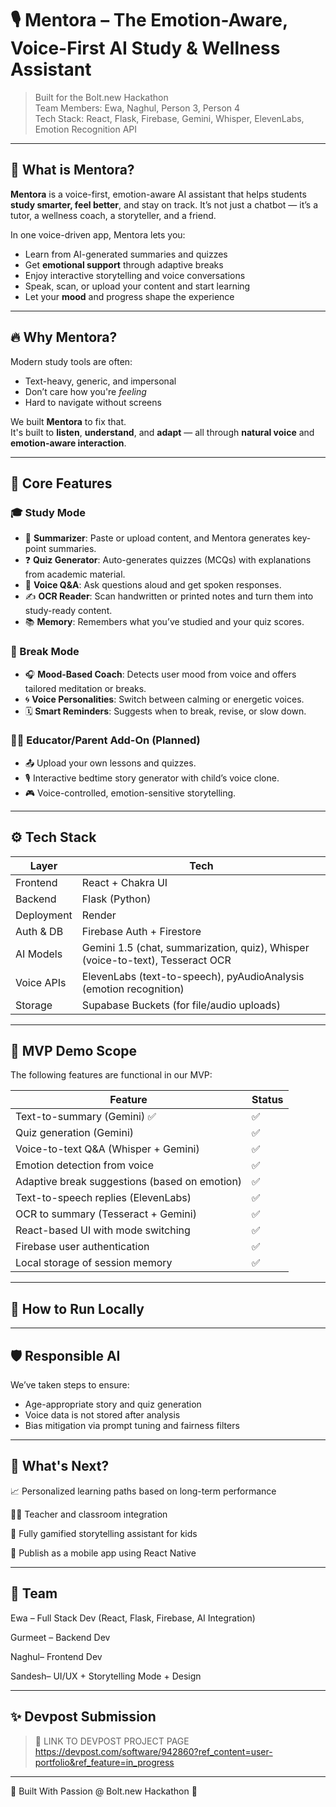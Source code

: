 # 🎙️ Mentora – The Emotion-Aware, Voice-First AI Study & Wellness Assistant

> Built for the Bolt.new Hackathon  
> Team Members: Ewa, Naghul, Person 3, Person 4  
> Tech Stack: React, Flask, Firebase, Gemini, Whisper, ElevenLabs, Emotion Recognition API

---

## 🧠 What is Mentora?

**Mentora** is a voice-first, emotion-aware AI assistant that helps students **study smarter, feel better**, and stay on track. It’s not just a chatbot — it’s a tutor, a wellness coach, a storyteller, and a friend.

In one voice-driven app, Mentora lets you:
- Learn from AI-generated summaries and quizzes
- Get **emotional support** through adaptive breaks
- Enjoy interactive storytelling and voice conversations
- Speak, scan, or upload your content and start learning
- Let your **mood** and progress shape the experience

---

## 🔥 Why Mentora?

Modern study tools are often:
- Text-heavy, generic, and impersonal
- Don’t care how you're *feeling*
- Hard to navigate without screens

We built **Mentora** to fix that.  
It's built to **listen**, **understand**, and **adapt** — all through **natural voice** and **emotion-aware interaction**.

---

## 🌟 Core Features

### 🎓 Study Mode
- 📝 **Summarizer**: Paste or upload content, and Mentora generates key-point summaries.
- ❓ **Quiz Generator**: Auto-generates quizzes (MCQs) with explanations from academic material.
- 🎤 **Voice Q&A**: Ask questions aloud and get spoken responses.
- ✍️ **OCR Reader**: Scan handwritten or printed notes and turn them into study-ready content.
- 📚 **Memory**: Remembers what you’ve studied and your quiz scores.

### 🧘 Break Mode
- 🎧 **Mood-Based Coach**: Detects user mood from voice and offers tailored meditation or breaks.
- 🌀 **Voice Personalities**: Switch between calming or energetic voices.
- 🗓️ **Smart Reminders**: Suggests when to break, revise, or slow down.

### 🧑‍🏫 Educator/Parent Add-On (Planned)
- 📤 Upload your own lessons and quizzes.
- 🎙️ Interactive bedtime story generator with child’s voice clone.
- 🎮 Voice-controlled, emotion-sensitive storytelling.

---

## ⚙️ Tech Stack

| Layer         | Tech |
|---------------|------|
| Frontend      | React + Chakra UI |
| Backend       | Flask (Python) |
| Deployment    | Render |
| Auth & DB     | Firebase Auth + Firestore |
| AI Models     | Gemini 1.5 (chat, summarization, quiz), Whisper (voice-to-text), Tesseract OCR |
| Voice APIs    | ElevenLabs (text-to-speech), pyAudioAnalysis (emotion recognition) |
| Storage       | Supabase Buckets (for file/audio uploads) |

---

## 🧪 MVP Demo Scope

The following features are functional in our MVP:

| Feature | Status |
|--------|--------|
| Text-to-summary (Gemini) ✅ | ✅ |
| Quiz generation (Gemini) | ✅ |
| Voice-to-text Q&A (Whisper + Gemini) | ✅ |
| Emotion detection from voice | ✅ |
| Adaptive break suggestions (based on emotion) | ✅ |
| Text-to-speech replies (ElevenLabs) | ✅ |
| OCR to summary (Tesseract + Gemini) | ✅ |
| React-based UI with mode switching | ✅ |
| Firebase user authentication | ✅ |
| Local storage of session memory | ✅ |

---

## 🚀 How to Run Locally

---

## 🛡️ Responsible AI

We’ve taken steps to ensure:

- Age-appropriate story and quiz generation
- Voice data is not stored after analysis
- Bias mitigation via prompt tuning and fairness filters

---

## 💭 What's Next?

📈 Personalized learning paths based on long-term performance

🧑‍🏫 Teacher and classroom integration

🧒 Fully gamified storytelling assistant for kids

📱 Publish as a mobile app using React Native

---

## 👥 Team

Ewa – Full Stack Dev (React, Flask, Firebase, AI Integration)

Gurmeet – Backend Dev

Naghul– Frontend Dev

Sandesh– UI/UX + Storytelling Mode + Design

---

## ✨ Devpost Submission

> 🔗 LINK TO DEVPOST PROJECT PAGE
https://devpost.com/software/942860?ref_content=user-portfolio&ref_feature=in_progress

---

🧠 Built With Passion @ Bolt.new Hackathon 🚀

